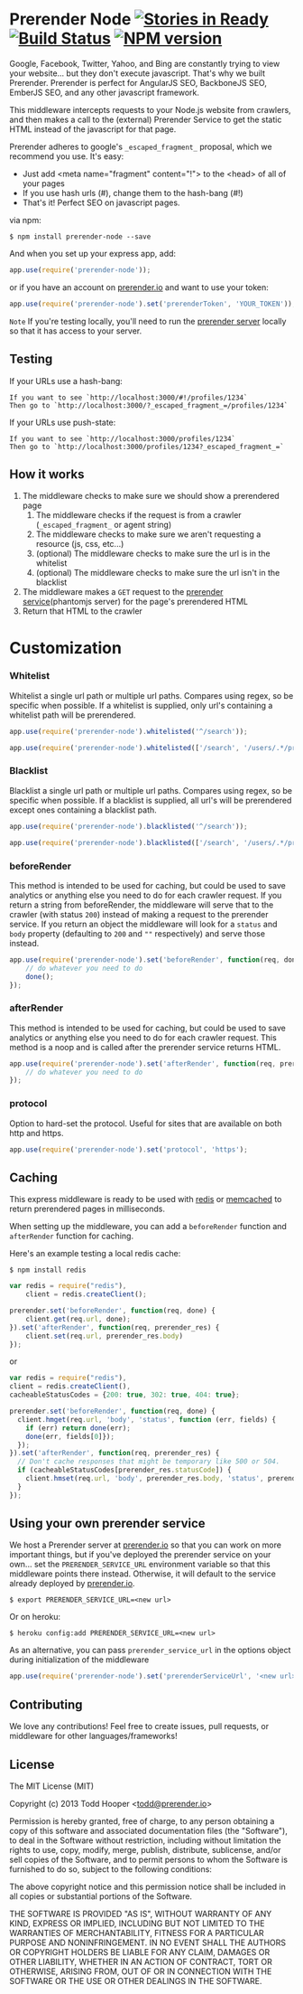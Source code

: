 Prerender Node [![Stories in Ready](https://badge.waffle.io/prerender/prerender-node.png?label=ready&title=Ready)](https://waffle.io/prerender/prerender-node) [![Build Status](https://travis-ci.org/prerender/prerender-node.png)](https://travis-ci.org/prerender/prerender-node) [![NPM version](https://badge.fury.io/js/prerender-node.png)](http://badge.fury.io/js/prerender-node)
=========================== 

Google, Facebook, Twitter, Yahoo, and Bing are constantly trying to view your website... but they don't execute javascript. That's why we built Prerender. Prerender is perfect for AngularJS SEO, BackboneJS SEO, EmberJS SEO, and any other javascript framework.

This middleware intercepts requests to your Node.js website from crawlers, and then makes a call to the (external) Prerender Service to get the static HTML instead of the javascript for that page.

Prerender adheres to google's `_escaped_fragment_` proposal, which we recommend you use. It's easy:
- Just add &lt;meta name="fragment" content="!"> to the &lt;head> of all of your pages
- If you use hash urls (#), change them to the hash-bang (#!)
- That's it! Perfect SEO on javascript pages.

via npm:

    $ npm install prerender-node --save

And when you set up your express app, add:

```js
app.use(require('prerender-node'));
```

or if you have an account on [prerender.io](http://prerender.io) and want to use your token:

```js
app.use(require('prerender-node').set('prerenderToken', 'YOUR_TOKEN'));
```

`Note` If you're testing locally, you'll need to run the [prerender server](https://github.com/prerender/prerender) locally so that it has access to your server.

## Testing

If your URLs use a hash-bang:

	If you want to see `http://localhost:3000/#!/profiles/1234`
	Then go to `http://localhost:3000/?_escaped_fragment_=/profiles/1234`

If your URLs use push-state:

	If you want to see `http://localhost:3000/profiles/1234`
	Then go to `http://localhost:3000/profiles/1234?_escaped_fragment_=`

## How it works
1. The middleware checks to make sure we should show a prerendered page
	1. The middleware checks if the request is from a crawler (`_escaped_fragment_` or agent string)
	2. The middleware checks to make sure we aren't requesting a resource (js, css, etc...)
	3. (optional) The middleware checks to make sure the url is in the whitelist
	4. (optional) The middleware checks to make sure the url isn't in the blacklist
2. The middleware makes a `GET` request to the [prerender service](https://github.com/prerender/prerender)(phantomjs server) for the page's prerendered HTML
3. Return that HTML to the crawler

# Customization

### Whitelist

Whitelist a single url path or multiple url paths. Compares using regex, so be specific when possible. If a whitelist is supplied, only url's containing a whitelist path will be prerendered.
```js
app.use(require('prerender-node').whitelisted('^/search'));
```
```js
app.use(require('prerender-node').whitelisted(['/search', '/users/.*/profile']));
```

### Blacklist

Blacklist a single url path or multiple url paths. Compares using regex, so be specific when possible. If a blacklist is supplied, all url's will be prerendered except ones containing a blacklist path.
```js
app.use(require('prerender-node').blacklisted('^/search'));
```
```js
app.use(require('prerender-node').blacklisted(['/search', '/users/.*/profile']));
```

### beforeRender

This method is intended to be used for caching, but could be used to save analytics or anything else you need to do for each crawler request. If you return a string from beforeRender, the middleware will serve that to the crawler (with status `200`) instead of making a request to the prerender service. If you return an object the middleware will look for a `status` and `body` property (defaulting to `200` and `""` respectively) and serve those instead.
```js
app.use(require('prerender-node').set('beforeRender', function(req, done) {
	// do whatever you need to do
	done();
});
```

### afterRender

This method is intended to be used for caching, but could be used to save analytics or anything else you need to do for each crawler request. This method is a noop and is called after the prerender service returns HTML.
```js
app.use(require('prerender-node').set('afterRender', function(req, prerender_res) {
	// do whatever you need to do
});
```

### protocol

Option to hard-set the protocol. Useful for sites that are available on both http and https.
```js
app.use(require('prerender-node').set('protocol', 'https');
```

## Caching

This express middleware is ready to be used with [redis](http://redis.io/) or [memcached](http://memcached.org/) to return prerendered pages in milliseconds.

When setting up the middleware, you can add a `beforeRender` function and `afterRender` function for caching.

Here's an example testing a local redis cache:

	$ npm install redis

```js
var redis = require("redis"),
	client = redis.createClient();

prerender.set('beforeRender', function(req, done) {
	client.get(req.url, done);
}).set('afterRender', function(req, prerender_res) {
	client.set(req.url, prerender_res.body)
});
```

or

```js
var redis = require("redis"),
client = redis.createClient(),
cacheableStatusCodes = {200: true, 302: true, 404: true};

prerender.set('beforeRender', function(req, done) {
  client.hmget(req.url, 'body', 'status', function (err, fields) {
    if (err) return done(err);
    done(err, fields[0]});
  });
}).set('afterRender', function(req, prerender_res) {
  // Don't cache responses that might be temporary like 500 or 504.
  if (cacheableStatusCodes[prerender_res.statusCode]) {
    client.hmset(req.url, 'body', prerender_res.body, 'status', prerender_res.statusCode);
  }
});
```


## Using your own prerender service

We host a Prerender server at [prerender.io](http://prerender.io) so that you can work on more important things, but if you've deployed the prerender service on your own... set the `PRERENDER_SERVICE_URL` environment variable so that this middleware points there instead. Otherwise, it will default to the service already deployed by [prerender.io](http://prerender.io).

	$ export PRERENDER_SERVICE_URL=<new url>

Or on heroku:

	$ heroku config:add PRERENDER_SERVICE_URL=<new url>

As an alternative, you can pass `prerender_service_url` in the options object during initialization of the middleware

```js
app.use(require('prerender-node').set('prerenderServiceUrl', '<new url>'));
```

## Contributing

We love any contributions! Feel free to create issues, pull requests, or middleware for other languages/frameworks!

## License

The MIT License (MIT)

Copyright (c) 2013 Todd Hooper &lt;todd@prerender.io&gt;

Permission is hereby granted, free of charge, to any person obtaining a copy
of this software and associated documentation files (the "Software"), to deal
in the Software without restriction, including without limitation the rights
to use, copy, modify, merge, publish, distribute, sublicense, and/or sell
copies of the Software, and to permit persons to whom the Software is
furnished to do so, subject to the following conditions:

The above copyright notice and this permission notice shall be included in
all copies or substantial portions of the Software.

THE SOFTWARE IS PROVIDED "AS IS", WITHOUT WARRANTY OF ANY KIND, EXPRESS OR
IMPLIED, INCLUDING BUT NOT LIMITED TO THE WARRANTIES OF MERCHANTABILITY,
FITNESS FOR A PARTICULAR PURPOSE AND NONINFRINGEMENT. IN NO EVENT SHALL THE
AUTHORS OR COPYRIGHT HOLDERS BE LIABLE FOR ANY CLAIM, DAMAGES OR OTHER
LIABILITY, WHETHER IN AN ACTION OF CONTRACT, TORT OR OTHERWISE, ARISING FROM,
OUT OF OR IN CONNECTION WITH THE SOFTWARE OR THE USE OR OTHER DEALINGS IN
THE SOFTWARE.
